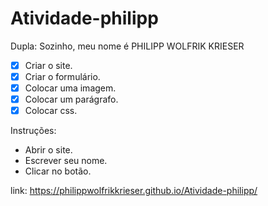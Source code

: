 # Atividade-philipp

Dupla: Sozinho, meu nome é PHILIPP WOLFRIK KRIESER

- [x] Criar o site.
- [X] Criar o formulário.
- [X] Colocar uma imagem.
- [X] Colocar um parágrafo.
- [X] Colocar css.

Instruções:
- Abrir o site.
- Escrever seu nome.
- Clicar no botão.

link: https://philippwolfrikkrieser.github.io/Atividade-philipp/
